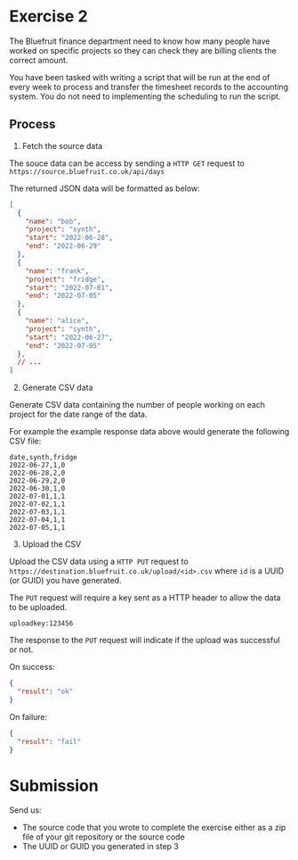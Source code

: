 # Exercise 2

The Bluefruit finance department need to know how many people have worked on specific projects so they can check they are billing clients the correct amount.

You have been tasked with writing a script that will be run at the end of every week to process and transfer the timesheet records to the accounting system. You do not need to implementing the scheduling to run the script.

## Process

1. Fetch the source data

The souce data can be access by sending a ```HTTP GET``` request to ```https://source.bluefruit.co.uk/api/days```

The returned JSON data will be formatted as below:

```json
[
  {
    "name": "bob",
    "project": "synth",
    "start": "2022-06-28",
    "end": "2022-06-29"
  },
  {
    "name": "frank",
    "project": "fridge",
    "start": "2022-07-01",
    "end": "2022-07-05"
  },
  {
    "name": "alice",
    "project": "synth",
    "start": "2022-06-27",
    "end": "2022-07-05"
  },
  // ...
]
```

2. Generate CSV data

Generate CSV data containing the number of people working on each project for the date range of the data.

For example the example response data above would generate the following CSV file:

```csv
date,synth,fridge
2022-06-27,1,0
2022-06-28,2,0
2022-06-29,2,0
2022-06-30,1,0
2022-07-01,1,1
2022-07-02,1,1
2022-07-03,1,1
2022-07-04,1,1
2022-07-05,1,1
```

3. Upload the CSV

Upload the CSV data using a ```HTTP PUT``` request to ```https://destination.bluefruit.co.uk/upload/<id>.csv``` where ```id``` is a UUID (or GUID) you have generated.

The ```PUT``` request will require a key sent as a HTTP header to allow the data to be uploaded.

```uploadkey:123456```

The response to the ```PUT``` request will indicate if the upload was successful or not.

On success:
```json
{
  "result": "ok"
}
```

On failure:
```json
{
  "result": "fail"
}
```

# Submission

Send us:
* The source code that you wrote to complete the exercise either as a zip file of your git repository or the source code
* The UUID or GUID you generated in step 3